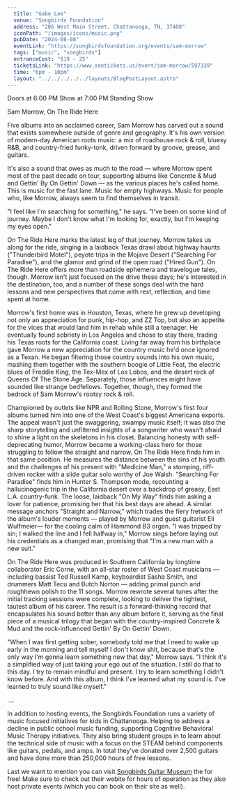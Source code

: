 ```yaml
---
  title: "Gabe Lee"
  venue: "Songbirds Foundation"
  address: "206 West Main Street, Chattanooga, TN, 37408"
  iconPath: "/images/icons/music.png"
  pubDate: "2024-08-08"
  eventLink: "https://songbirdsfoundation.org/events/sam-morrow"
  tags: ["music", "songbirds"]
  entranceCost: "$19 - 25"
  ticketsLink: "https://www.seetickets.us/event/sam-morrow/597339"
  time: "6pm - 10pm"
  layout: "../../../../../layouts/BlogPostLayout.astro"
---
```


Doors at 6:00 PM
Show at 7:00 PM
Standing Show

Sam Morrow, On The Ride Here 

Five albums into an acclaimed career, Sam Morrow has carved out a sound that exists somewhere outside of genre and geography. It's his own version of modern-day American roots music: a mix of roadhouse rock & roll, bluesy R&B, and country-fried funky-tonk, driven forward by groove, grease, and guitars. 

It's also a sound that owes as much to the road — where Morrow spent most of the past decade on tour, supporting albums like Concrete & Mud and Gettin' By On Gettin' Down — as the various places he's called home. This is music for the fast lane. Music for empty highways. Music for people who, like Morrow, always seem to find themselves in transit. 

"I feel like I'm searching for something," he says. "I've been on some kind of journey. Maybe I don't know what I'm looking for, exactly, but I'm keeping my eyes open." 

On The Ride Here marks the latest leg of that journey. Morrow takes us along for the ride, singing in a laidback Texas drawl about highway haunts ("Thunderbird Motel"), peyote trips in the Mojave Desert ("Searching For Paradise"), and the glamor and grind of the open road ("Hired Gun"). On The Ride Here offers more than roadside ephemera and travelogue tales, though. Morrow isn't just focused on the drive these days; he's interested in the destination, too, and a number of these songs deal with the hard lessons and new perspectives that come with rest, reflection, and time spent at home. 

Morrow's first home was in Houston, Texas, where he grew up developing not only an appreciation for punk, hip-hop, and ZZ Top, but also an appetite for the vices that would land him in rehab while still a teenager. He eventually found sobriety in Los Angeles and chose to stay there, trading his Texas roots for the California coast. Living far away from his birthplace gave Morrow a new appreciation for the country music he'd once ignored as a Texan. He began filtering those country sounds into his own music, mashing them together with the southern boogie of Little Feat, the electric blues of Freddie King, the Tex-Mex of Los Lobos, and the desert rock of Queens Of The Stone Age. Separately, those influences might have sounded like strange bedfellows. Together, though, they formed the bedrock of Sam Morrow's rootsy rock & roll. 

Championed by outlets like NPR and Rolling Stone, Morrow's first four albums turned him into one of the West Coast's biggest Americana exports. The appeal wasn't just the swaggering, swampy music itself; it was also the sharp storytelling and unfiltered insights of a songwriter who wasn't afraid to shine a light on the skeletons in his closet. Balancing honesty with self-deprecating humor, Morrow became a working-class hero for those struggling to follow the straight and narrow. On The Ride Here finds him in that same position. He measures the distance between the sins of his youth and the challenges of his present with "Medicine Man," a stomping, riff-driven rocker with a slide guitar solo worthy of Joe Walsh. "Searching For Paradise" finds him in Hunter S. Thompson mode, recounting a hallucinogenic trip in the California desert over a backdrop of greasy, East L.A. country-funk. The loose, laidback "On My Way" finds him asking a lover for patience, promising her that his best days are ahead. A similar message anchors "Straight and Narrow," which trades the fiery fretwork of the album's louder moments — played by Morrow and guest guitarist Eli Wulfmeier— for the cooling calm of Hammond B3 organ. "I was tripped by sin; I walked the line and I fell halfway in," Morrow sings before laying out his credentials as a changed man, promising that "I'm a new man with a new suit." 

On The Ride Here was produced in Southern California by longtime collaborator Eric Corne, with an all-star roster of West Coast musicians — including bassist Ted Russell Kamp, keyboardist Sasha Smith, and drummers Matt Tecu and Butch Norton — adding primal punch and roughhewn polish to the 11 songs. Morrow rewrote several tunes after the initial tracking sessions were complete, looking to deliver the tightest, tautest album of his career. The result is a forward-thinking record that encapsulates his sound better than any album before it, serving as the final piece of a musical trilogy that began with the country-inspired Concrete & Mud and the rock-influenced Gettin' By On Gettin' Down. 

"When I was first getting sober, somebody told me that I need to wake up early in the morning and tell myself I don't know shit, because that's the only way I'm gonna learn something new that day," Morrow says. "I think it's a simplified way of just taking your ego out of the situation. I still do that to this day. I try to remain mindful and present. I try to learn something I didn't know before. And with this album, I think I've learned what my sound is. I've learned to truly sound like myself." 

....

In addition to hosting events, the Songbirds Foundation runs a variety of music focused initiatives for kids in Chattanooga. Helping to address a decline in public school music funding, supporting Cognitive Behavioral Music Therapy initiatives. They also bring student groups in to learn about the technical side of music with a focus on the STEAM behind components like guitars, pedals, and amps. In total they've donated over 2,500 guitars and have done more than 250,000 hours of free lessons. 

Last we want to mention you can visit <a href="https://songbirdsfoundation.org/museum/" target="_blank">Songbirds Guitar Museum</a> the for free! Make sure to check out their webite for hours of operation as they also host private events (which you can book on their site as well).